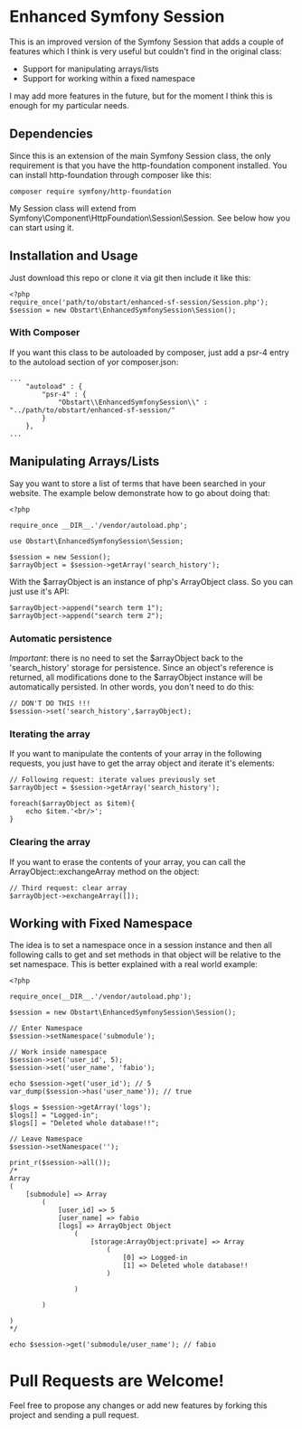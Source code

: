 # Enhanced Symfony Session

This is an improved version of the Symfony Session that adds a couple of features which I think is very useful but couldn't find in the original class:

- Support for manipulating arrays/lists
- Support for working within a fixed namespace

I may add more features in the future, but for the moment I think this is enough for my particular needs.

## Dependencies

Since this is an extension of the main Symfony Session class, the only requirement is that you have the http-foundation component installed. You can install http-foundation through composer like this: 

```
composer require symfony/http-foundation
```

My Session class will extend from Symfony\Component\HttpFoundation\Session\Session. See below how you can start using it.

## Installation and Usage

Just download this repo or clone it via git then include it like this:

```
<?php
require_once('path/to/obstart/enhanced-sf-session/Session.php');
$session = new Obstart\EnhancedSymfonySession\Session();
```

### With Composer

If you want this class to be autoloaded by composer, just add a psr-4 entry to the autoload section of yor composer.json:

```
...
    "autoload" : {
    	"psr-4" : {
    		"Obstart\\EnhancedSymfonySession\\" : "../path/to/obstart/enhanced-sf-session/"
    	}
    },
...
```

## Manipulating Arrays/Lists

Say you want to store a list of terms that have been searched in your website. The example below demonstrate how to go about doing that:

```
<?php

require_once __DIR__.'/vendor/autoload.php';

use Obstart\EnhancedSymfonySession\Session;

$session = new Session();
$arrayObject = $session->getArray('search_history');

```

With the $arrayObject is an instance of php's ArrayObject class. So you can just use it's API:

```
$arrayObject->append("search term 1");
$arrayObject->append("search term 2");

```

### Automatic persistence

*Important*: there is no need to set the $arrayObject back to the 'search_history' storage for persistence. Since an object's reference is returned, all modifications done to the $arrayObject instance will be automatically persisted. In other words, you don't need to do this:

```
// DON'T DO THIS !!!
$session->set('search_history',$arrayObject);
```

### Iterating the array

If you want to manipulate the contents of your array in the following requests, you just have to get the array object and iterate it's elements: 

```
// Following request: iterate values previously set
$arrayObject = $session->getArray('search_history');

foreach($arrayObject as $item){
	echo $item.'<br/>';
}
```

### Clearing the array

If you want to erase the contents of your array, you can call the ArrayObject::exchangeArray method on the object:

```
// Third request: clear array
$arrayObject->exchangeArray([]);
```

## Working with Fixed Namespace

The idea is to set a namespace once in a session instance and then all following calls to get and set methods in that object will be relative to the set namespace. This is better explained with a real world example:


```
<?php

require_once(__DIR__.'/vendor/autoload.php');

$session = new Obstart\EnhancedSymfonySession\Session();

// Enter Namespace
$session->setNamespace('submodule');

// Work inside namespace
$session->set('user_id', 5);
$session->set('user_name', 'fabio');

echo $session->get('user_id'); // 5
var_dump($session->has('user_name')); // true

$logs = $session->getArray('logs');
$logs[] = "Logged-in";
$logs[] = "Deleted whole database!!";

// Leave Namespace
$session->setNamespace('');

print_r($session->all());
/*
Array
(
    [submodule] => Array
        (
            [user_id] => 5
            [user_name] => fabio
            [logs] => ArrayObject Object
                (
                    [storage:ArrayObject:private] => Array
                        (
                            [0] => Logged-in
                            [1] => Deleted whole database!!
                        )

                )

        )

)
*/

echo $session->get('submodule/user_name'); // fabio
```

# Pull Requests are Welcome!

Feel free to propose any changes or add new features by forking this project and sending a pull request.